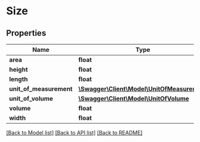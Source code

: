 # Size

## Properties
Name | Type | Description | Notes
------------ | ------------- | ------------- | -------------
**area** | **float** |  | [optional] 
**height** | **float** |  | [optional] 
**length** | **float** |  | [optional] 
**unit_of_measurement** | [**\Swagger\Client\Model\UnitOfMeasurement**](UnitOfMeasurement.md) |  | [optional] 
**unit_of_volume** | [**\Swagger\Client\Model\UnitOfVolume**](UnitOfVolume.md) |  | [optional] 
**volume** | **float** |  | [optional] 
**width** | **float** |  | [optional] 

[[Back to Model list]](../README.md#documentation-for-models) [[Back to API list]](../README.md#documentation-for-api-endpoints) [[Back to README]](../README.md)


